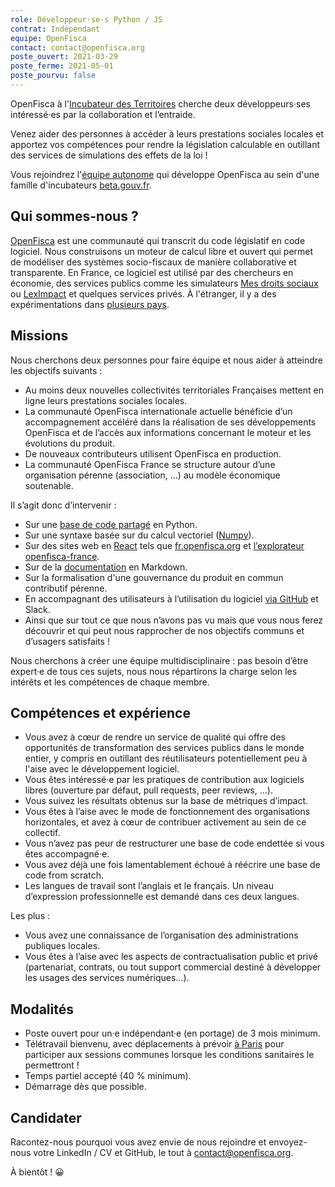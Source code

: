```yaml
---
role: Développeur·se·s Python / JS
contrat: Indépendant
equipe: OpenFisca
contact: contact@openfisca.org
poste_ouvert: 2021-03-29
poste_ferme: 2021-05-01
poste_pourvu: false
---
```


OpenFisca à l'[Incubateur des Territoires](https://incubateur.anct.gouv.fr/a-propos/) cherche deux développeurs·ses intéressé·es par la collaboration et l’entraide.

Venez aider des personnes à accéder à leurs prestations sociales locales et apportez vos compétences pour rendre la législation calculable en outillant des services de simulations des effets de la loi !

Vous rejoindrez l'[équipe autonome](https://blog.beta.gouv.fr/general/2016/11/28/equipes-autonomes/) qui développe OpenFisca au sein d'une famille d'incubateurs [beta.gouv.fr](https://beta.gouv.fr/approche/).

## Qui sommes-nous ?

[OpenFisca](https://openfisca.org/fr/) est une communauté qui transcrit du code législatif en code logiciel. Nous construisons un moteur de calcul libre et ouvert qui permet de modéliser des systèmes socio-fiscaux de manière collaborative et transparente. En France, ce logiciel est utilisé par des chercheurs en économie, des services publics comme les simulateurs [Mes droits sociaux](http://mesdroitssociaux.gouv.fr) ou [LexImpact](/startups/leximpact.html) et quelques services privés. À l'étranger, il y a des expérimentations dans [plusieurs pays](https://openfisca.org/en/countries/).

## Missions

Nous cherchons deux personnes pour faire équipe et nous aider à atteindre les objectifs suivants :

- Au moins deux nouvelles collectivités territoriales Françaises mettent en ligne leurs prestations sociales locales.
- La communauté OpenFisca internationale actuelle bénéficie d’un accompagnement accéléré dans la réalisation de ses développements OpenFisca et de l’accès aux informations concernant le moteur et les évolutions du produit.
- De nouveaux contributeurs utilisent OpenFisca en production.
- La communauté OpenFisca France se structure autour d’une organisation pérenne (association, …) au modèle économique soutenable.


Il s’agit donc d’intervenir :


- Sur une [base de code partagé](https://github.com/openfisca) en Python.
- Sur une syntaxe basée sur du calcul vectoriel ([Numpy](https://numpy.org/devdocs/release/1.18.0-notes.html)).
- Sur des sites web en [React](https://fr.reactjs.org) tels que [fr.openfisca.org](https://github.com/openfisca/fr.openfisca.org) et [l’explorateur openfisca-france](https://github.com/openfisca/legislation-explorer).
- Sur de la [documentation](https://github.com/openfisca/openfisca-doc) en Markdown.
- Sur la formalisation d'une gouvernance du produit en commun contributif pérenne.
- En accompagnant des utilisateurs à l’utilisation du logiciel [via GitHub](https://github.com/openfisca/openfisca-france/issues) et Slack.
- Ainsi que sur tout ce que nous n’avons pas vu mais que vous nous ferez découvrir et qui peut nous rapprocher de nos objectifs communs et d’usagers satisfaits !


Nous cherchons à créer une équipe multidisciplinaire : pas besoin d’être expert·e de tous ces sujets, nous nous répartirons la charge selon les intérêts et les compétences de chaque membre.

## Compétences et expérience

-   Vous avez à cœur de rendre un service de qualité qui offre des opportunités de transformation des services publics dans le monde entier, y compris en outillant des réutilisateurs potentiellement peu à l'aise avec le développement logiciel.
-   Vous êtes intéressé·e par les pratiques de contribution aux logiciels libres (ouverture par défaut, pull requests, peer reviews, …).
-   Vous suivez les résultats obtenus sur la base de métriques d’impact.
-   Vous êtes à l’aise avec le mode de fonctionnement des organisations horizontales, et avez à cœur de contribuer activement au sein de ce collectif.
-   Vous n’avez pas peur de restructurer une base de code endettée si vous êtes accompagné·e.
-   Vous avez déjà une fois lamentablement échoué à réécrire une base de code from scratch.
-   Les langues de travail sont l’anglais et le français. Un niveau d’expression professionnelle est demandé dans ces deux langues.

Les plus : 

-   Vous avez une connaissance de l’organisation des administrations publiques locales.
-   Vous êtes à l’aise avec les aspects de contractualisation public et privé (partenariat, contrats, ou tout support commercial destiné à développer les usages des services numériques…).

## Modalités

-   Poste ouvert pour un·e indépendant·e (en portage) de 3 mois minimum.
-   Télétravail bienvenu, avec déplacements à prévoir [à Paris](https://www.openstreetmap.org/node/2353712460#map=19/48.85050/2.30844) pour participer aux sessions communes lorsque les conditions sanitaires le permettront !
-   Temps partiel accepté (40 % minimum).
-   Démarrage dès que possible.

## Candidater

Racontez-nous pourquoi vous avez envie de nous rejoindre et envoyez-nous votre LinkedIn / CV et GitHub, le tout à [contact@openfisca.org](mailto:contact@openfisca.org?subject=Recrutement).

À bientôt ! 😀
